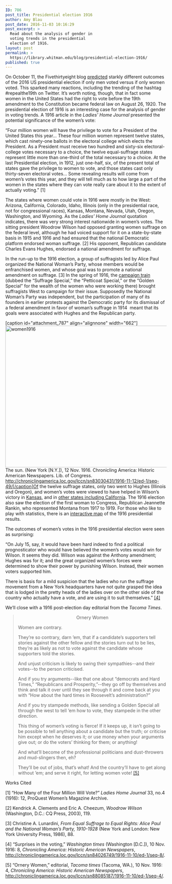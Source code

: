 ```yaml
---
ID: 786
post_title: Presidential election 1916
author: Amy Blau
post_date: 2016-11-03 10:16:29
post_excerpt: >
  Read about the analysis of gender in
  voting trends in the presidential
  election of 1916.
layout: post
permalink: >
  https://library.whitman.edu/blog/presidential-election-1916/
published: true
---
```

On October 11, the Fivethirtyeight blog <a href="http://fivethirtyeight.com/features/election-update-women-are-defeating-donald-trump/">predicted</a> starkly different outcomes of the 2016 US presidential election if only men voted versus if only women voted. This sparked many reactions, including the trending of the hashtag #repealthe19th on Twitter. It’s worth noting, though, that in fact some women in the United States had the right to vote before the 19th amendment to the Constitution became federal law on August 26, 1920. The presidential election of 1916 is an interesting case for the analysis of gender in voting trends. A 1916 article in the <i>Ladies’ Home Journal </i>presented the potential significance of the women’s vote:

“Four million women will have the privilege to vote for a President of the United States this year… These four million women represent twelve states, which cast ninety-one ballots in the electoral college which elects the President. As a President must receive two hundred and sixty-six electoral-college votes necessary to a choice, the twelve equal-suffrage states represent little more than one-third of the total necessary to a choice. At the last Presidential election, in 1912, just one-half, six, of the present total of states gave the privilege to women to vote, and those states cast only thirty-seven electoral votes… Some revealing results will come from women’s votes this year, and they will tell much as to how large a part of the women in the states where they can vote really care about it to the extent of actually voting.” [1]

The states where women could vote in 1916 were mostly in the West: Arizona, California, Colorado, Idaho, Illinois (only in the presidential race, not for congressional races), Kansas, Montana, Nevada, Utah, Oregon, Washington, and Wyoming. As the <i>Ladies’ Home Journal</i> quotation indicates, there was very strong interest nationwide in women’s votes. The sitting president Woodrow Wilson had opposed granting women suffrage on the federal level, although he had voiced support for it on a state-by-state basis in 1915 and 1916 and had ensured that the national Democratic platform endorsed woman suffrage. [2] His opponent, Republican candidate Charles Evans Hughes, endorsed a national amendment for suffrage.

In the run-up to the 1916 election, a group of suffragists led by Alice Paul organized the National Woman’s Party, whose members would be enfranchised women, and whose goal was to promote a national amendment on suffrage. [3] In the spring of 1916, the <a href="http://chroniclingamerica.loc.gov/lccn/sn83030431/1916-11-12/ed-1/seq-49/">campaign train</a> (dubbed the “Suffrage Special,” the “Petticoat Special,” or the “Golden Special” for the wealth of the women who were working there) brought suffragists West to campaign for their issue. Supposedly the National Woman’s Party was independent, but the participation of many of its founders in earlier protests against the Democratic party for its dismissal of a federal amendment in favor of woman’s suffrage in 1914  meant that its goals were associated with Hughes and the Republican party.

[caption id="attachment_787" align="alignnone" width="662"]<img class="wp-image-787 size-full" src="https://library.whitman.edu/blog/wp-content/uploads/sites/4/2016/11/women1916.jpg" alt="women1916" width="662" height="443" /> The sun. (New York [N.Y.]), 12 Nov. 1916. Chronicling America: Historic American Newspapers. Lib. of Congress. http://chroniclingamerica.loc.gov/lccn/sn83030431/1916-11-12/ed-1/seq-49/[/caption]Of the twelve suffrage states, only two went to Hughes (Illinois and Oregon), and women’s votes were viewed to have helped in Wilson’s victory in <a href="http://chroniclingamerica.loc.gov/lccn/sn82016014/1916-11-08/ed-1/seq-6/">Kansas</a>, and in <a href="http://chroniclingamerica.loc.gov/lccn/sn83045211/1916-11-08/ed-1/seq-2/">other states including California</a>. The 1916 election also saw the election of the first woman to Congress, Republican Jeannette Rankin, who represented Montana from 1917 to 1919. For those who like to play with statistics, there is an <a href="http://www.270towin.com/1916_Election/interactive_map">interactive map</a> of the 1916 presidential results.

The outcomes of women’s votes in the 1916 presidential election were seen as surprising:

“On July 15, say, it would have been hard indeed to find a political prognosticator who would have believed the women’s votes would win for Wilson. It seems they did. Wilson was against the Anthony amendment; Hughes was for it; and the great organized women’s forces were determined to show their power by punishing Wilson. Instead, their women voters supported him.

There is basis for a mild suspicion that the ladies who run the suffrage movement from a New York headquarters have not quite grasped the idea that is lodged in the pretty heads of the ladies over on the other side of the country who actually have a vote, and are using it to suit themselves.” <a href="http://chroniclingamerica.loc.gov/lccn/sn84026749/1916-11-10/ed-1/seq-8/">[4]</a>

We’ll close with a 1916 post-election day editorial from the <em>Tacoma Times</em>.
<blockquote>
<p style="text-align: center;">Ornery Women</p>
Women are contrary.

They’re so contrary, darn ’em, that if a candidate’s supporters tell stories against the other fellow and the stories turn out to be lies, they’re as likely as not to vote against the candidate whose supporters told the stories.

And unjust criticism is likely to swing their sympathies--and their votes--to the person criticised.

And if you try arguments--like that one about “democrats and Hard Times,” “Republicans and Prosperity,”--they go off by themselves and think and talk it over until they see through it and come back at you with “How about the hard times in Roosevelt’s administration?”

And if you try stampede methods, like sending a Golden Special all through the west to tell ‘em how to vote, they stampede in the other direction.

This thing of women’s voting is fierce! If it keeps up, it isn’t going to be possible to tell anything about a candidate but the truth; or criticise him except when he deserves it; or use money when your arguments give out; or do the voters’ thinking for them; or anything!

And what’ll become of the professional politicians and dust-throwers and mud-slingers then, eh?

They’ll be out of jobs, that’s what! And the country’ll have to get along without ’em; and serve it right, for letting women vote! <a href="http://chroniclingamerica.loc.gov/lccn/sn88085187/1916-11-10/ed-1/seq-4">[5]</a></blockquote>
Works Cited

[1] “How Many of the Four Million Will Vote?” <i>Ladies Home Journal</i> 33, no.4 (1916): 12, ProQuest Women’s Magazine Archive.

[2] Kendrick A. Clements and Eric A. Cheezum, <i>Woodrow Wilson</i> (Washington, D.C.: CQ Press, 2003), 119.

[3] Christine A. Lunardini, <i>From Equal Suffrage to Equal Rights: Alice Paul and the National Woman’s Party, 1910-1928</i> (New York and London: New York University Press, 1986), 88.

[4] “Surprises in the voting,” <i>Washington times</i> (Washington [D.C.]), 10 Nov. 1916: 8, <i>Chronicling America: Historic American Newspapers</i>, http://chroniclingamerica.loc.gov/lccn/sn84026749/1916-11-10/ed-1/seq-8/.

[5] “Ornery Women,” editorial, <i>Tacoma times</i> (Tacoma, WA.), 10 Nov. 1916: 4, <i>Chronicling America: Historic American Newspapers</i>, http://chroniclingamerica.loc.gov/lccn/sn88085187/1916-11-10/ed-1/seq-4/.

<strong> </strong>